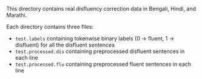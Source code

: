 This directory contains real disfluency correction data in Bengali, Hindi, and Marathi.

Each directory contains three files:
* `test.labels` containing tokenwise binary labels (0 &rarr; fluent, 1 &rarr; disfluent) for all the disfluent sentences
* `test.processed.dis` containing preprocessed disfluent sentences in each line
* `test.processed.flu` containing preprocessed fluent sentences in each line